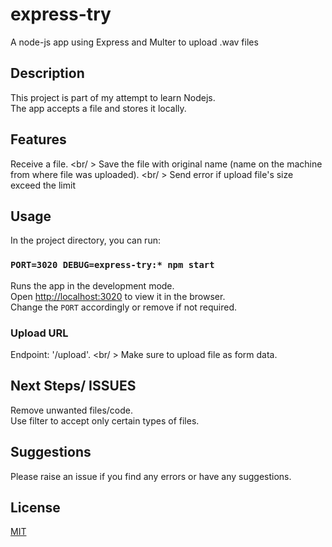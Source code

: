 # express-try

A node-js app using Express and Multer to upload .wav files


## Description

This project is part of my attempt to learn Nodejs.
<br />
The app accepts a file and stores it locally.


## Features

Receive a file. <br/ >
Save the file with original name (name on the machine from where file was uploaded). <br/ >
Send error if upload file's size exceed the limit


## Usage

In the project directory, you can run:

### `PORT=3020 DEBUG=express-try:* npm start`

Runs the app in the development mode. <br />
Open [http://localhost:3020](http://localhost:3020) to view it in the browser. <br />
Change the `PORT` accordingly or remove if not required.


### Upload URL

Endpoint: '/upload'. <br/ >
Make sure to upload file as form data.


## Next Steps/ ISSUES

Remove unwanted files/code. <br />
Use filter to accept only certain types of files.


## Suggestions

Please raise an issue if you find any errors or have any suggestions.


## License
[MIT](LICENSE)
